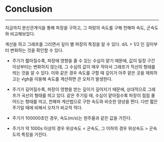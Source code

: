 Conclusion
==============
-----------

지금까지 분산관계식을 통해 파장을 구하고, 그 파랑의 속도를 구해 천해파 속도, 군속도와 비교해보았다.

계산을 하고 그래프를 그리면서 깊이 별 파장의 특징을 알 수 있다. d/L > 1/2 인 깊이부터 변화하는 것을 확인할 수 있다.

- 주기가 짧아질수록, 파장에 영향을 줄 수 있는 수심이 얕기 때문에, 값이 일정 구간 이상부터는 변화하지 않는데, 그 수심의 값이 매우 작아서 그래프가 직선의 형태를 띄는 것을 알 수 있다. 이와 같은 경우 속도를 구할 때 깊이가 아주 얕은 곳을 제외하고는 √gh을 이용해 속도를 계산하면 큰 오차가 발생한다.

- 주기가 길어질수록, 파장이 영향을 받는 깊이가 깊어지기 때문에, 상대적으로 그래프가 곡선의 형태를 띄고 있다. 같은 주기일 때, 수심이 얕아질수록 파장이 점점 줄어드는 형태를 띄고, 천해파 계산법으로 구한 속도와 비슷한 양상을 띈다. 다만 짧은 주기일 때에 비해서 오차가 비교적 적다.

- 주기가 100000초인 경우, 속도(m/s)는 원주율과 같은 값을 가진다.

- 주기가 약 1000s 이상의 경우 위상속도 < 군속도, 그 이하의 경우 위상속도 > 군속도의 특징을 가진다.